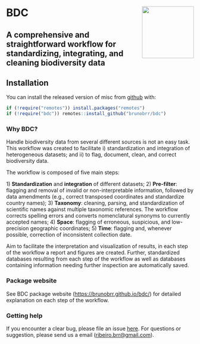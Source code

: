 
<!-- README.md is generated from README.Rmd. Please edit that file -->

# BDC <a href='https://github.com/brunobrr/bdc'><img src='https://github.com/brunobrr/bdc/blob/master/man/figures/logo.png' align="right" height="139" /></a>

## A comprehensive and straightforward workflow for standardizing, integrating, and cleaning biodiversity data

<!-- badges: start -->
<!-- badges: end -->

## Installation

You can install the released version of misc from
[github](https://github.com/brunobrr/bdc) with:

``` r
if (!require("remotes")) install.packages("remotes")
if (!require("bdc")) remotes::install_github("brunobrr/bdc")
```

### Why BDC?

Handle biodiversity data from several different sources is not an easy
task. This workflow was created to facilitate i) standardization and
integration of heterogeneous datasets; and ii) to flag, document, clean,
and correct biodiversity data.

The workflow is composed of five main steps:

1\) **Standardization** and **integration** of different datasets; 2)
**Pre-filter**: flagging and removal of invalid or non-interpretable
information, followed by data amendments (e.g., correct transposed
coordinates and standardize country names); 3) **Taxonomy**: cleaning,
parsing, and standardization of scientific names against multiple
taxonomic references. The workflow corrects spelling errors and converts
nomenclatural synonyms to currently accepted names; 4) **Space**:
flagging of erroneous, suspicious, and low-precision geographic
coordinates; 5) **Time**: flagging and, whenever possible, correction of
inconsistent collection date.

Aim to facilitate the interpretation and visualization of results, in
each step of the workflow a report and figures are created. Further,
standardized databases resulting from each step of the workflow as well
as databases containing information needing further inspection are
automatically saved.

### Package website

See BDC package website (<https://brunobrr.github.io/bdc/>) for detailed
explanation on each step of the workflow.

### Getting help

If you encounter a clear bug, please file an issue
[here](https://github.com/brunobrr/bdc/issues). For questions or
suggestion, please send us a email (ribeiro.brr@gmail.com).
